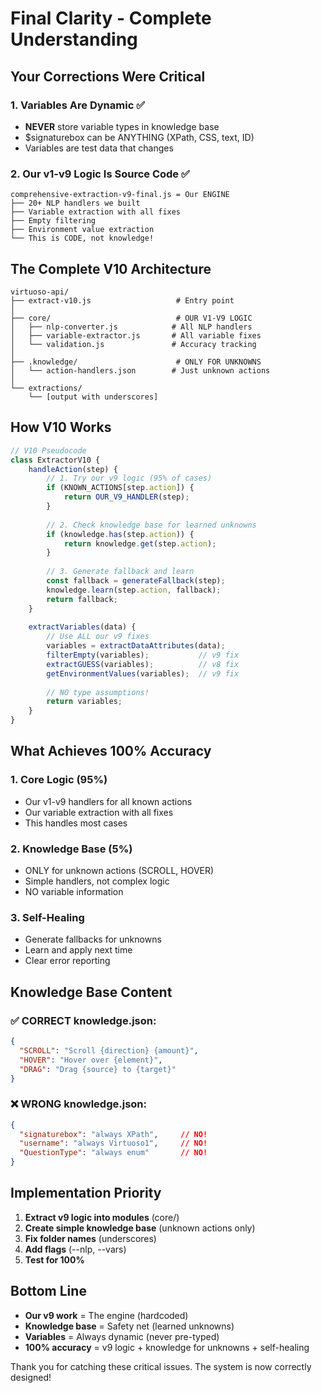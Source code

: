 # Final Clarity - Complete Understanding

## Your Corrections Were Critical

### 1. Variables Are Dynamic ✅
- **NEVER** store variable types in knowledge base
- $signaturebox can be ANYTHING (XPath, CSS, text, ID)
- Variables are test data that changes

### 2. Our v1-v9 Logic Is Source Code ✅
```
comprehensive-extraction-v9-final.js = Our ENGINE
├── 20+ NLP handlers we built
├── Variable extraction with all fixes
├── Empty filtering
├── Environment value extraction
└── This is CODE, not knowledge!
```

## The Complete V10 Architecture

```
virtuoso-api/
├── extract-v10.js                   # Entry point
│
├── core/                            # OUR V1-V9 LOGIC
│   ├── nlp-converter.js            # All NLP handlers
│   ├── variable-extractor.js       # All variable fixes
│   └── validation.js               # Accuracy tracking
│
├── .knowledge/                      # ONLY FOR UNKNOWNS
│   └── action-handlers.json        # Just unknown actions
│
└── extractions/
    └── [output with underscores]
```

## How V10 Works

```javascript
// V10 Pseudocode
class ExtractorV10 {
    handleAction(step) {
        // 1. Try our v9 logic (95% of cases)
        if (KNOWN_ACTIONS[step.action]) {
            return OUR_V9_HANDLER(step);
        }
        
        // 2. Check knowledge base for learned unknowns
        if (knowledge.has(step.action)) {
            return knowledge.get(step.action);
        }
        
        // 3. Generate fallback and learn
        const fallback = generateFallback(step);
        knowledge.learn(step.action, fallback);
        return fallback;
    }
    
    extractVariables(data) {
        // Use ALL our v9 fixes
        variables = extractDataAttributes(data);
        filterEmpty(variables);           // v9 fix
        extractGUESS(variables);          // v8 fix
        getEnvironmentValues(variables);  // v9 fix
        
        // NO type assumptions!
        return variables;
    }
}
```

## What Achieves 100% Accuracy

### 1. Core Logic (95%)
- Our v1-v9 handlers for all known actions
- Our variable extraction with all fixes
- This handles most cases

### 2. Knowledge Base (5%)
- ONLY for unknown actions (SCROLL, HOVER)
- Simple handlers, not complex logic
- NO variable information

### 3. Self-Healing
- Generate fallbacks for unknowns
- Learn and apply next time
- Clear error reporting

## Knowledge Base Content

### ✅ CORRECT knowledge.json:
```json
{
  "SCROLL": "Scroll {direction} {amount}",
  "HOVER": "Hover over {element}",
  "DRAG": "Drag {source} to {target}"
}
```

### ❌ WRONG knowledge.json:
```json
{
  "signaturebox": "always XPath",     // NO!
  "username": "always Virtuoso1",     // NO!
  "QuestionType": "always enum"       // NO!
}
```

## Implementation Priority

1. **Extract v9 logic into modules** (core/)
2. **Create simple knowledge base** (unknown actions only)
3. **Fix folder names** (underscores)
4. **Add flags** (--nlp, --vars)
5. **Test for 100%**

## Bottom Line

- **Our v9 work** = The engine (hardcoded)
- **Knowledge base** = Safety net (learned unknowns)
- **Variables** = Always dynamic (never pre-typed)
- **100% accuracy** = v9 logic + knowledge for unknowns + self-healing

Thank you for catching these critical issues. The system is now correctly designed!